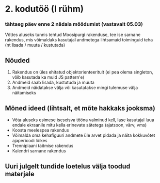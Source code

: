 # 2. kodutöö (I rühm) 
### tähtaeg päev enne 2 nädala möödumist (vastavalt 05.03)

Võttes aluseks tunnis tehtud Moosipurgi rakenduse, tee ise sarnane rakendus, mis võimaldaks kasutajal andmetega lihtsamaid toiminguid teha (nt lisada / muuta / kustutada)

## Nõuded

1. Rakendus on üles ehitatud objektorienteeritult (ei pea olema singleton, võib kasutada ka muid JS pattern'e)
2. Andmeid saab lisada, kustutuda ja muuta
3. Andmeid näidatakse välja või kasutatakse mingi tulemuse välja näitamiseks

## Mõned ideed (lihtsalt, et mõte hakkaks jooksma)

* Võta aluseks esimese iseseisva tööna valminud kell, lase kasutajal luua endale ekraanile mitu kella erinevate sätetega (ajatsoon, värv, vms)
* Koosta meelespea rakendus
* Võimalda oma kehafiguuri andmete üle arvet pidada ja näita kokkuvõtet ajaperioodi lõikes
* Trenniplaani täitmise rakendus
* Kalendri sarnane rakendus

## Uuri julgelt tundide loetelus välja toodud materjale
